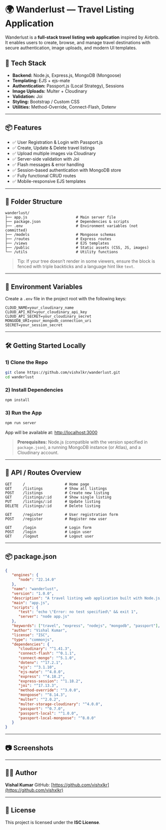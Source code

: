 # 🌍 Wanderlust — Travel Listing Application

Wanderlust is a **full‑stack travel listing web application** inspired by Airbnb. It enables users to create, browse, and manage travel destinations with secure authentication, image uploads, and modern UI templates.

## 🧰 Tech Stack

-  **Backend:** Node.js, Express.js, MongoDB (Mongoose)
-  **Templating:** EJS + ejs-mate
-  **Authentication:** Passport.js (Local Strategy), Sessions
-  **Image Uploads:** Multer + Cloudinary
-  **Validation:** Joi
-  **Styling:** Bootstrap / Custom CSS
-  **Utilities:** Method-Override, Connect-Flash, Dotenv

---

## 📦 Features 

-  ✅ User Registration & Login with Passport.js
-  ✅ Create, Update & Delete travel listings
-  ✅ Upload multiple images via Cloudinary
-  ✅ Server-side validation with Joi
-  ✅ Flash messages & error handling
-  ✅ Session-based authentication with MongoDB store
-  ✅ Fully functional CRUD routes
-  ✅ Mobile-responsive EJS templates

---

## 📁 Folder Structure

```text
wanderlust/
├── app.js                      # Main server file
├── package.json                # Dependencies & scripts
├── .env                        # Environment variables (not committed)
├── /models                     # Mongoose schemas
├── /routes                     # Express routes
├── /views                      # EJS templates
├── /public                     # Static assets (CSS, JS, images)
└── /utils                      # Utility functions
```

> Tip: If your tree doesn’t render in some viewers, ensure the block is fenced with triple backticks and a language hint like `text`.

---

## 🔐 Environment Variables

Create a `.env` file in the project root with the following keys:

```dotenv
CLOUD_NAME=your_cloudinary_name
CLOUD_API_KEY=your_cloudinary_api_key
CLOUD_API_SECRET=your_cloudinary_secret
MONGODB_URI=your_mongodb_connection_uri
SECRET=your_session_secret
```

---

## 🛠️ Getting Started Locally

### 1) Clone the Repo

```bash
git clone https://github.com/vishxlkr/wanderlust.git
cd wanderlust
```

### 2) Install Dependencies

```bash
npm install
```

### 3) Run the App

```bash
npm run server
```

App will be available at: [http://localhost:3000](http://localhost:3000)

> **Prerequisites:** Node.js (compatible with the version specified in `package.json`), a running MongoDB instance (or Atlas), and a Cloudinary account.

---

## 📜 API / Routes Overview

```http
GET     /                  # Home page
GET     /listings          # Show all listings
POST    /listings          # Create new listing
GET     /listings/:id      # Show single listing
PUT     /listings/:id      # Update listing
DELETE  /listings/:id      # Delete listing

GET     /register          # User registration form
POST    /register          # Register new user

GET     /login             # Login form
POST    /login             # Login user
GET     /logout            # Logout user
```

---

## 📦 package.json

```json
{
   "engines": {
      "node": "22.14.0"
   },
   "name": "wanderlust",
   "version": "1.0.0",
   "description": "A travel listing web application built with Node.js, Express, and MongoDB.",
   "main": "app.js",
   "scripts": {
      "test": "echo \"Error: no test specified\" && exit 1",
      "server": "node app.js"
   },
   "keywords": ["travel", "express", "nodejs", "mongodb", "passport"],
   "author": "Vishal Kumar",
   "license": "ISC",
   "type": "commonjs",
   "dependencies": {
      "cloudinary": "^1.41.3",
      "connect-flash": "^0.1.1",
      "connect-mongo": "^5.1.0",
      "dotenv": "^17.2.1",
      "ejs": "^3.1.10",
      "ejs-mate": "^4.0.0",
      "express": "^4.18.2",
      "express-session": "^1.18.2",
      "joi": "^17.13.3",
      "method-override": "^3.0.0",
      "mongoose": "^8.14.3",
      "multer": "^2.0.2",
      "multer-storage-cloudinary": "^4.0.0",
      "passport": "^0.7.0",
      "passport-local": "^1.0.0",
      "passport-local-mongoose": "^8.0.0"
   }
}
```

---

## 📷 Screenshots

---

## 👨‍💻 Author

**Vishal Kumar**
GitHub: [https://github.com/vishxlkr](https://github.com/vishxlkr)

---

## 🪪 License

This project is licensed under the **ISC License**.
